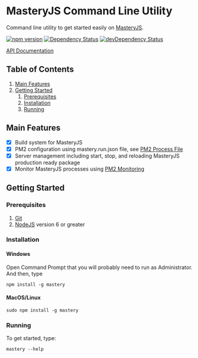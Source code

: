 # MasteryJS Command Line Utility

Command line utility to get started easily on [MasteryJS](https://github.com/labibramadhan/mastery).

[![npm version](https://badge.fury.io/js/mastery.svg)](https://badge.fury.io/js/mastery)
[![Dependency Status](https://david-dm.org/labibramadhan/mastery-cli.svg)](https://david-dm.org/labibramadhan/mastery-cli)
[![devDependency Status](https://david-dm.org/labibramadhan/mastery-cli/dev-status.svg)](https://david-dm.org/labibramadhan/mastery-cli?type=dev)

[API Documentation](https://labibramadhan.github.io/mastery-cli/api/index.html)

## Table of Contents
1. [Main Features](#main-features)
1. [Getting Started](#getting-started)
    1. [Prerequisites](#prerequisites)
    1. [Installation](#installation)
    1. [Running](#running)

## Main Features

- [x] Build system for MasteryJS
- [x] PM2 configuration using mastery.run.json file, see [PM2 Process File](http://pm2.keymetrics.io/docs/usage/application-declaration/)
- [x] Server management including start, stop, and reloading MasteryJS production ready package
- [x] Monitor MasteryJS processes using [PM2 Monitoring](http://pm2.keymetrics.io/docs/usage/monitoring/)

## Getting Started

### Prerequisites

1. [Git](https://git-scm.com/downloads)
1. [NodeJS](https://nodejs.org/en/download) version 6 or greater

### Installation

#### Windows

Open Command Prompt that you will probably need to run as Administrator. And then, type
```
npm install -g mastery
```

#### MacOS/Linux

```
sudo npm install -g mastery
```

### Running

To get started, type:
```
mastery --help
```
